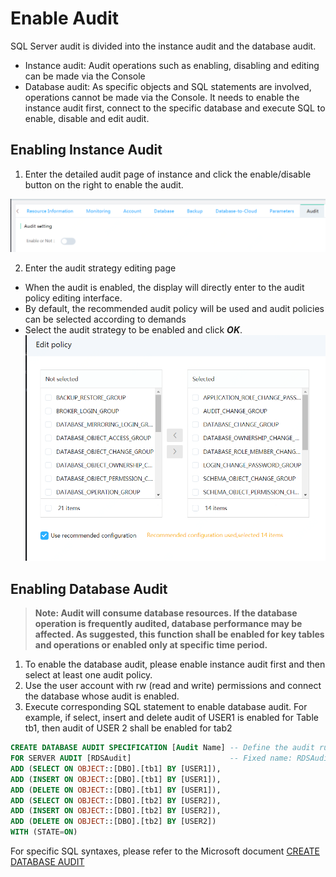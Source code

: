 # Enable Audit
SQL Server audit is divided into the instance audit and the database audit.
- Instance audit: Audit operations such as enabling, disabling and editing can be made via the Console
- Database audit: As specific objects and SQL statements are involved, operations cannot be made via the Console. It needs to enable the instance audit first, connect to the specific database and execute SQL to enable, disable and edit audit.

## Enabling Instance Audit
1. Enter the detailed audit page of instance and click the enable/disable button on the right to enable the audit.

![Enable Audit 1](../../../../../../image/RDS/Enable-Audit-1.png)

2. Enter the audit strategy editing page
- When the audit is enabled, the display will directly enter to the audit policy editing interface.
- By default, the recommended audit policy will be used and audit policies can be selected according to demands
- Select the audit strategy to be enabled and click ***OK***.
![Enable Audit 2](../../../../../../image/RDS/Enable-Audit-2.png)

## Enabling Database Audit
> **Note: Audit will consume database resources. If the database operation is frequently audited, database performance may be affected. As suggested, this function shall be enabled for key tables and operations or enabled only at specific time period.**

1. To enable the database audit, please enable instance audit first and then select at least one audit policy.
2. Use the user account with rw (read and write) permissions and connect the database whose audit is enabled.
3. Execute corresponding SQL statement to enable database audit. For example, if select, insert and delete audit of USER1 is enabled for Table tb1, then audit of USER 2 shall be enabled for tab2
```SQL
CREATE DATABASE AUDIT SPECIFICATION [Audit Name] -- Define the audit rule alias at will
FOR SERVER AUDIT [RDSAudit]                      -- Fixed name: RDSAudit, cannot be modified
ADD (SELECT ON OBJECT::[DBO].[tb1] BY [USER1]),
ADD (INSERT ON OBJECT::[DBO].[tb1] BY [USER1]),
ADD (DELETE ON OBJECT::[DBO].[tb1] BY [USER1]),
ADD (SELECT ON OBJECT::[DBO].[tb2] BY [USER2]),
ADD (INSERT ON OBJECT::[DBO].[tb2] BY [USER2]),
ADD (DELETE ON OBJECT::[DBO].[tb2] BY [USER2])
WITH (STATE=ON)
```

For specific SQL syntaxes, please refer to the  Microsoft document [CREATE DATABASE AUDIT](https://docs.microsoft.com/zh-cn/sql/t-sql/statements/create-database-audit-specification-transact-sql?view=sql-server-2017)
